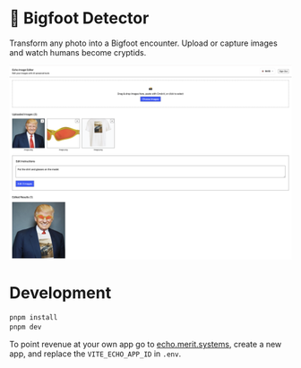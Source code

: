 # 🦶 Bigfoot Detector
Transform any photo into a Bigfoot encounter. Upload or capture images and watch humans become cryptids.

![Example](imgs/ex.png)


# Development
```bash
pnpm install
pnpm dev
```

To point revenue at your own app go to [echo.merit.systems](https://echo.merit.systems/), create a new app, and replace the `VITE_ECHO_APP_ID` in `.env`.
